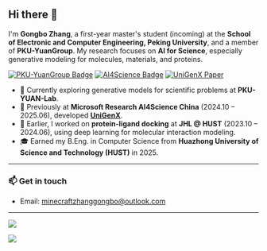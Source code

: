 ## Hi there 👋

I'm **Gongbo Zhang**, a first-year master's student (incoming) at the **School of Electronic and Computer Engineering, Peking University**, and a member of **PKU-YuanGroup**. My research focuses on **AI for Science**, especially generative modeling for molecules, materials, and proteins.

[![PKU-YuanGroup Badge](https://img.shields.io/badge/🎓-PKU%20YuanGroup%20-red)](https://github.com/PKU-YuanGroup/)
[![AI4Science Badge](https://img.shields.io/badge/🧬-MSR%20AI%20for%20Science-blueviolet)](https://www.microsoft.com/en-us/research/lab/microsoft-research-ai-for-science/)
[![UniGenX Paper](https://img.shields.io/badge/🚀-UniGenX-orange)](https://arxiv.org/abs/2503.06687)

- 🔬 Currently exploring generative models for scientific problems at **PKU-YUAN-Lab**.
- 🧪 Previously at **Microsoft Research AI4Science China** (2024.10 – 2025.06), developed **[UniGenX](https://arxiv.org/abs/2503.06687)**.
- 🧠 Earlier, I worked on **protein-ligand docking** at **JHL @ HUST** (2023.10 – 2024.06), using deep learning for molecular interaction modeling.
- 🎓 Earned my B.Eng. in Computer Science from **Huazhong University of Science and Technology (HUST)** in 2025.

---

### 📫 Get in touch

- Email: [minecraftzhanggongbo@outlook.com](mailto:minecraftzhanggongbo@outlook.com)

---

![](https://github-readme-stats.vercel.app/api?username=Nobody-Zhang&count_private=true&show_icons=true&theme=transparent)

[![](https://github-readme-stats.vercel.app/api/top-langs/?username=Nobody-Zhang&layout=compact&hide=javascript,html,c,css,scss,typescript,xml)](https://github.com/anuraghazra/github-readme-stats)
